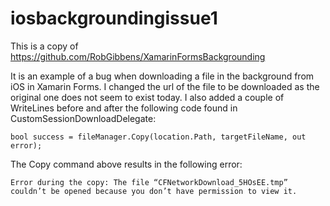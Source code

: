 # iosbackgroundingissue1

This is a copy of 
https://github.com/RobGibbens/XamarinFormsBackgrounding

It is an example of a bug when downloading a file in the background from iOS in Xamarin Forms.
I changed the url of the file to be downloaded as the original one does not seem to exist today.
I also added a couple of WriteLines before and after the following code found in CustomSessionDownloadDelegate:

    bool success = fileManager.Copy(location.Path, targetFileName, out error);


The Copy command above results in the following error:

    Error during the copy: The file “CFNetworkDownload_5HOsEE.tmp” couldn’t be opened because you don’t have permission to view it.
